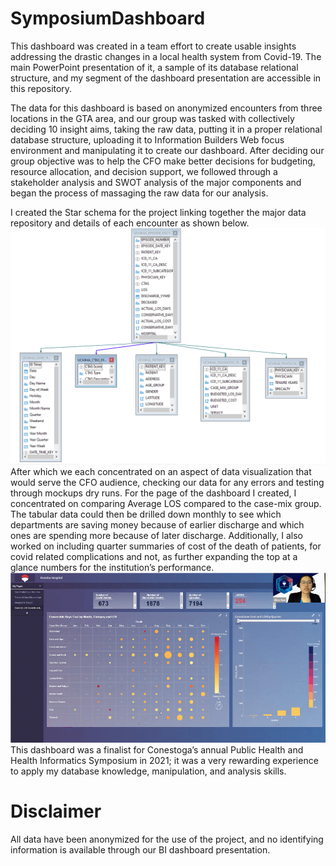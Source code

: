 # SymposiumDashboard
This dashboard was created in a team effort to create usable insights addressing the drastic changes in a local health system from Covid-19. The main PowerPoint presentation of it, a sample of its database relational structure, and my segment of the dashboard presentation are accessible in this repository.

The data for this dashboard is based on anonymized encounters from three locations in the GTA area, and our group was tasked with collectively deciding 10 insight aims, taking the raw data, putting it in a proper relational database structure, uploading it to Information Builders Web focus environment and manipulating it to create our dashboard.
After deciding our group objective was to help the CFO make better decisions for budgeting, resource allocation, and decision support, we followed through a stakeholder analysis and SWOT analysis of the major components and began the process of massaging the raw data for our analysis.

I created the Star schema for the project linking together the major data repository and details of each encounter as shown below.
<img src='StarSchema_Uchiha.PNG' width='1220'>
After which we each concentrated on an aspect of data visualization that would serve the CFO audience, checking our data for any errors and testing through mockups dry runs. For the page of the dashboard I created, I concentrated on comparing Average LOS compared to the case-mix group. The tabular data could then be drilled down monthly to see which departments are saving money because of earlier discharge and which ones are spending more because of later discharge. Additionally, I also worked on including quarter summaries of cost of the death of patients, for covid related complications and not, as further expanding the top at a glance numbers for the institution’s performance. 
<img src='SymposiumDashboard.gif' width='1220'>
This dashboard was a finalist for Conestoga’s annual Public Health and Health Informatics Symposium in 2021; it was a very rewarding experience to apply my database knowledge, manipulation, and analysis skills.

# Disclaimer
All data have been anonymized for the use of the project, and no identifying information is available through our BI dashboard presentation.
